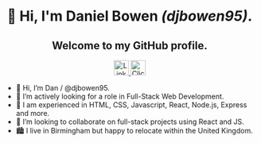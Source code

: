<h1 align="center"> 👋 Hi, I'm Daniel Bowen  <i>(djbowen95)</i>. </h1>
<h2 align="center"> Welcome to my GitHub profile.</h2>
<div align="center">
           <a href="https://www.linkedin.com/in/daniel-bowen-6266ba191/" target="blank">
              <img src="https://img.shields.io/badge/LinkedIn-0A66C2?style=for-the-badge&logo=linkedin"
                   alt="LinkedIn Profile" height="30"/>
            </a> 
            <a href="mailto:name@email.com" target="blank">
              <img src="https://img.shields.io/badge/email-EA4335?style=for-the-badge&logo=data:image/svg+xml;base64,PHN2ZyB2aWV3Qm94PSIwIDAgOTYgOTYiIHhtbG5zPSJodHRwOi8vd3d3LnczLm9yZy8yMDAwL3N2ZyI+PHBhdGggZD0iTTkwIDEySDZhNS45OTcgNS45OTcgMCAwIDAtNiA2djYwYTUuOTk3IDUuOTk3IDAgMCAwIDYgNmg4NGE1Ljk5NyA1Ljk5NyAwIDAgMCA2LTZWMThhNS45OTcgNS45OTcgMCAwIDAtNi02Wm0tNiAxMnYyLjUxOUw0OCA0Ny4wOTIgMTIgMjYuNTE5VjI0Wk0xMiA3MlY0MC4zMzhMNDUuMDIzIDU5LjIxYTUuOTk2IDUuOTk2IDAgMCAwIDUuOTU0IDBMODQgNDAuMzM5VjcyWiIgZmlsbD0iI2ZmZmZmZiIgY2xhc3M9ImZpbGwtMDAwMDAwIj48L3BhdGg+PC9zdmc+"
                   alt="Click to Email" height="30"/>
            </a>
</div>
            

- 👋 Hi, I’m Dan / @djbowen95.
- 👀 I’m actively looking for a role in Full-Stack Web Development.
- 🌱 I am experienced in HTML, CSS, Javascript, React, Node.js, Express and more.
- 💞️ I’m looking to collaborate on full-stack projects using React and JS.
- 🏙️ I live in Birmingham but happy to relocate within the United Kingdom.
